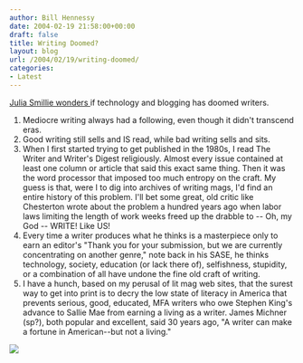 ```yaml
---
author: Bill Hennessy
date: 2004-02-19 21:58:00+00:00
draft: false
title: Writing Doomed?
layout: blog
url: /2004/02/19/writing-doomed/
categories:
- Latest
---
```


[Julia Smillie wonders ](https://www.readjulia.com/index.html)if technology and blogging has doomed writers. 




1. Mediocre writing always had a following, even though it didn't transcend eras.  
2. Good writing still sells and IS read, while bad writing sells and sits.  
3. When I first started trying to get published in the 1980s, I read The Writer and Writer's Digest religiously. Almost every issue contained at least one column or article that said this exact same thing. Then it was the word processor that imposed too much entropy on the craft. My guess is that, were I to dig into archives of writing mags, I'd find an entire history of this problem. I'll bet some great, old critic like Chesterton wrote about the problem a hundred years ago when labor laws limiting the length of work weeks freed up the drabble to -- Oh, my God -- WRITE! Like US!  
4. Every time a writer produces what he thinks is a masterpiece only to earn an editor's "Thank you for your submission, but we are currently concentrating on another genre," note back in his SASE, he thinks technology, society, education (or lack there of), selfishness, stupidity, or a combination of all have undone the fine old craft of writing.   
5. I have a hunch, based on my perusal of lit mag web sites, that the surest way to get into print is to decry the low state of literacy in America that prevents serious, good, educated, MFA writers who owe Stephen King's advance to Sallie Mae from earning a living as a writer. James Michner (sp?), both popular and excellent, said 30 years ago, "A writer can make a fortune in American--but not a living."

![](https://blog.billhennessy.com/aggbug.aspx?PostID=766)

